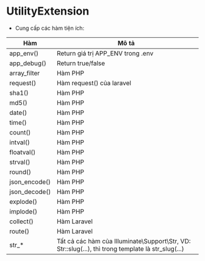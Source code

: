 # UtilityExtension
- Cung cấp các hàm tiện ích:

| Hàm           | Mô tả                                                                                              |
|---------------|----------------------------------------------------------------------------------------------------|
| app_env()     | Return giá trị APP_ENV trong .env                                                                  |
| app_debug()   | Return true/false                                                                                  |
| array_filter  | Hàm PHP                                                                                            |
| request()     | Hàm request() của laravel                                                                          |
| sha1()        | Hàm PHP                                                                                            |
| md5()         | Hàm PHP                                                                                            |
| date()        | Hàm PHP                                                                                            |
| time()        | Hàm PHP                                                                                            |
| count()       | Hàm PHP                                                                                            |
| intval()      | Hàm PHP                                                                                            |
| floatval()    | Hàm PHP                                                                                            |
| strval()      | Hàm PHP                                                                                            |
| round()       | Hàm PHP                                                                                            |
| json_encode() | Hàm PHP                                                                                            |
| json_decode() | Hàm PHP                                                                                            |
| explode()     | Hàm PHP                                                                                            |
| implode()     | Hàm PHP                                                                                            |
| collect()     | Hàm Laravel                                                                                        |
| route()       | Hàm Laravel                                                                                        |
| str_* | Tất cả các hàm của Illuminate\Support\Str, VD: Str::slug(...), thì trong template là str_slug(...) |
